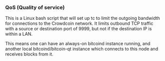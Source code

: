 ### QoS (Quality of service) ###

This is a Linux bash script that will set up tc to limit the outgoing bandwidth for connections to the Crowdcoin network. It limits outbound TCP traffic with a source or destination port of 9999, but not if the destination IP is within a LAN.

This means one can have an always-on bitcoind instance running, and another local bitcoind/bitcoin-qt instance which connects to this node and receives blocks from it.
